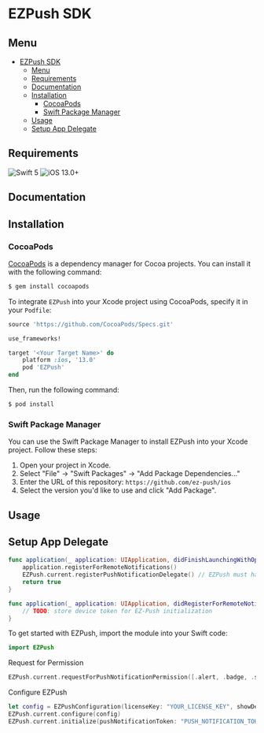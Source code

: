 # EZPush SDK

## Menu

- [EZPush SDK](#ezpush-sdk)
  - [Menu](#menu)
  - [Requirements](#requirements)
  - [Documentation](#documentation)
  - [Installation](#installation)
    - [CocoaPods](#cocoapods)
    - [Swift Package Manager](#swift-package-manager)
  - [Usage](#usage)
  - [Setup App Delegate](#setup-app-delegate)


## Requirements

![Swift 5](https://img.shields.io/badge/Swift-5-orange.svg) ![iOS 13.0+](https://img.shields.io/badge/iOS-13+-green.svg)

## Documentation

## Installation

### CocoaPods

[CocoaPods](http://cocoapods.org) is a dependency manager for Cocoa projects. You can install it with the following command:

```bash
$ gem install cocoapods
```

To integrate `EZPush` into your Xcode project using CocoaPods, specify it in your `Podfile`:

```ruby
source 'https://github.com/CocoaPods/Specs.git'

use_frameworks!

target '<Your Target Name>' do
    platform :ios, '13.0'
    pod 'EZPush'
end

```

Then, run the following command:

```bash
$ pod install
```

### Swift Package Manager

You can use the Swift Package Manager to install EZPush into your Xcode project. Follow these steps:

1. Open your project in Xcode.
2. Select "File" -> "Swift Packages" -> "Add Package Dependencies..."
3. Enter the URL of this repository: `https://github.com/ez-push/ios`
4. Select the version you'd like to use and click "Add Package".

## Usage

## Setup App Delegate

```swift
func application(_ application: UIApplication, didFinishLaunchingWithOptions launchOptions: [UIApplication.LaunchOptionsKey: Any]? = nil) -> Bool {
    application.registerForRemoteNotifications()
    EZPush.current.registerPushNotificationDelegate() // EZPush must handle incoming notifications
    return true
}

func application(_ application: UIApplication, didRegisterForRemoteNotificationsWithDeviceToken deviceToken: Data) {
    // TODO: store device token for EZ-Push initialization
}
```

To get started with EZPush, import the module into your Swift code:

```swift
import EZPush
```

Request for Permission

```swift
EZPush.current.requestForPushNotificationPermission([.alert, .badge, .sound]) { _, _ in }
```

Configure EZPush

```swift
let config = EZPushConfiguration(licenseKey: "YOUR_LICENSE_KEY", showDebugInfo: true, groupName: "YOUR_GROUP_NAME")
EZPush.current.configure(config)
EZPush.current.initialize(pushNotificationToken: "PUSH_NOTIFICATION_TOKEN") { _, _ in }
```
